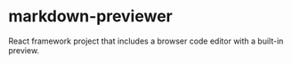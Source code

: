 # markdown-previewer
React framework project that includes a browser code editor with a built-in preview.
